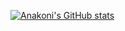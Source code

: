 


[![Anakoni's GitHub stats](https://github-readme-stats.vercel.app/api?username=Anakoni)](https://github.com/anuraghazra/github-readme-stats)
